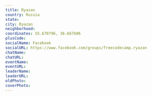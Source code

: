 ```yaml
---
title: Ryazan
country: Russia
state: 
city: Ryazan
neighborhood: 
coordinates: 55.670796, 36.667606
plusCode:
socialName: Facebook
socialURL: https://www.facebook.com/groups/freecodecamp.ryazan
chatName:
chatURL:
eventName:
eventURL:
leaderName:
leaderURL:
oldPhoto: 
coverPhoto:
---
```

